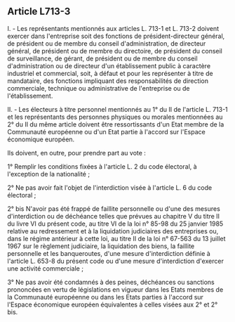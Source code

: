 Article L713-3
----
I. - Les représentants mentionnés aux articles L. 713-1 et L. 713-2 doivent
exercer dans l'entreprise soit des fonctions de président-directeur général, de
président ou de membre du conseil d'administration, de directeur général, de
président ou de membre du directoire, de président du conseil de surveillance,
de gérant, de président ou de membre du conseil d'administration ou de directeur
d'un établissement public à caractère industriel et commercial, soit, à défaut
et pour les représenter à titre de mandataire, des fonctions impliquant des
responsabilités de direction commerciale, technique ou administrative de
l'entreprise ou de l'établissement.

II. - Les électeurs à titre personnel mentionnés au 1° du II de l'article L.
713-1 et les représentants des personnes physiques ou morales mentionnées au 2°
du II du même article doivent être ressortissants d'un Etat membre de la
Communauté européenne ou d'un Etat partie à l'accord sur l'Espace économique
européen.

Ils doivent, en outre, pour prendre part au vote :

1° Remplir les conditions fixées à l'article L. 2 du code électoral, à
l'exception de la nationalité ;

2° Ne pas avoir fait l'objet de l'interdiction visée à l'article L. 6 du code
électoral ;

2° bis N'avoir pas été frappé de faillite personnelle ou d'une des mesures
d'interdiction ou de déchéance telles que prévues au chapitre V du titre II du
livre VI du présent code, au titre VI de la loi n° 85-98 du 25 janvier 1985
relative au redressement et à la liquidation judiciaires des entreprises ou,
dans le régime antérieur à cette loi, au titre II de la loi n° 67-563 du 13
juillet 1967 sur le règlement judiciaire, la liquidation des biens, la faillite
personnelle et les banqueroutes, d'une mesure d'interdiction définie à l'article
L. 653-8 du présent code ou d'une mesure d'interdiction d'exercer une activité
commerciale ;

3° Ne pas avoir été condamnés à des peines, déchéances ou sanctions prononcées
en vertu de législations en vigueur dans les Etats membres de la Communauté
européenne ou dans les Etats parties à l'accord sur l'Espace économique européen
équivalentes à celles visées aux 2° et 2° bis.
